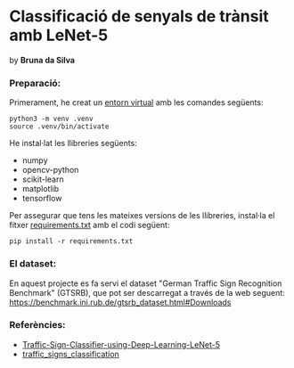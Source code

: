 # Classificació de senyals de trànsit amb LeNet-5 
by **Bruna da Silva**

### Preparació:

Primerament, he creat un [entorn virtual](https://docs.python.org/es/3.8/library/venv.html) amb les comandes següents:

    python3 -m venv .venv
    source .venv/bin/activate

He instal·lat les llibreries següents:

- numpy
- opencv-python
- scikit-learn
- matplotlib
- tensorflow

Per assegurar que tens les mateixes versions de les llibreries, instal·la el fitxer [requirements.txt](requirements.txt) amb el codi següent:

    pip install -r requirements.txt


### El dataset:

En aquest projecte es fa servi el dataset "German Traffic Sign Recognition Benchmark" (GTSRB), que pot ser descarregat a través de la web seguent: 
https://benchmark.ini.rub.de/gtsrb_dataset.html#Downloads

### Referències:

- [Traffic-Sign-Classifier-using-Deep-Learning-LeNet-5](https://github.com/vikasnataraja/Traffic-Sign-Classifier-using-Deep-Learning-LeNet-5)
- [traffic_signs_classification](https://github.com/AndriiGoz/traffic_signs_classification/blob/master/traffic_signs_classification_lenet5.ipynb)
